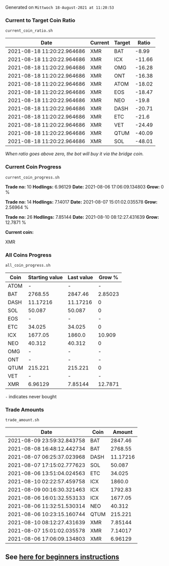 Generated on `Mittwoch 18-August-2021 at 11:20:53`

### Current to Target Coin Ratio
`current_coin_ratio.sh`

Date|Current|Target|Ratio
---|---|---|---
2021-08-18 11:20:22.964686|XMR|BAT|-8.99
2021-08-18 11:20:22.964686|XMR|ICX|-11.66
2021-08-18 11:20:22.964686|XMR|OMG|-16.28
2021-08-18 11:20:22.964686|XMR|ONT|-16.38
2021-08-18 11:20:22.964686|XMR|ATOM|-18.02
2021-08-18 11:20:22.964686|XMR|EOS|-18.47
2021-08-18 11:20:22.964686|XMR|NEO|-19.8
2021-08-18 11:20:22.964686|XMR|DASH|-20.71
2021-08-18 11:20:22.964686|XMR|ETC|-21.6
2021-08-18 11:20:22.964686|XMR|VET|-24.49
2021-08-18 11:20:22.964686|XMR|QTUM|-40.09
2021-08-18 11:20:22.964686|XMR|SOL|-48.01

_When ratio goes above zero, the bot will buy it via the bridge coin._

### Current Coin Progress
`current_coin_progress.sh`


**Trade no:** 
10
**Hodlings:** 
6.96129
**Date:** 
2021-08-06 17:06:09.134803
**Grow:** 
0
%

**Trade no:** 
14
**Hodlings:** 
7.14017
**Date:** 
2021-08-07 15:01:02.035578
**Grow:** 
2.56964
%

**Trade no:** 
26
**Hodlings:** 
7.85144
**Date:** 
2021-08-10 08:12:27.431639
**Grow:** 
12.7871
%

**Current coin:** 

XMR


### All Coins Progress
`all_coin_progress.sh`

Coin|Starting value|Last value|Grow %
---|---|---|---
ATOM|-|-|-
BAT|2768.55|2847.46|2.85023
DASH|11.17216|11.17216|0
SOL|50.087|50.087|0
EOS|-|-|-
ETC|34.025|34.025|0
ICX|1677.05|1860.0|10.909
NEO|40.312|40.312|0
OMG|-|-|-
ONT|-|-|-
QTUM|215.221|215.221|0
VET|-|-|-
XMR|6.96129|7.85144|12.7871

`-` indicates never bought

### Trade Amounts
`trade_amount.sh`

Date|Coin|Amount
---|---|---
2021-08-09 23:59:32.843758|BAT|2847.46
2021-08-08 16:48:12.442734|BAT|2768.55
2021-08-07 06:25:37.023968|DASH|11.17216
2021-08-07 17:15:02.777623|SOL|50.087
2021-08-06 13:51:04.024563|ETC|34.025
2021-08-10 02:22:57.459758|ICX|1860.0
2021-08-09 00:16:30.321463|ICX|1792.83
2021-08-06 16:01:32.553133|ICX|1677.05
2021-08-06 11:32:51.530314|NEO|40.312
2021-08-06 10:23:15.160744|QTUM|215.221
2021-08-10 08:12:27.431639|XMR|7.85144
2021-08-07 15:01:02.035578|XMR|7.14017
2021-08-06 17:06:09.134803|XMR|6.96129


## See [here for beginners instructions](INSTRUCTIONS.md)

